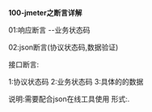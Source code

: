 **100-jmeter之断言详解**


01:响应断言 --业务状态码

02:json断言(协议状态码,数据验证)
			

接口断言:

1:协议状态码
2:业务状态码
3:具体的的数据


说明:需要配合json在线工具使用
形式:.